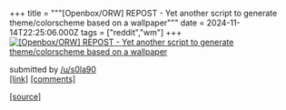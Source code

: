 +++
title = """[Openbox/ORW] REPOST - Yet another script to generate theme/colorscheme based on a wallpaper"""
date = 2024-11-14T22:25:06.000Z
tags = ["reddit","wm"]
+++
[![[Openbox/ORW] REPOST - Yet another script to generate theme/colorscheme based on a wallpaper](https://b.thumbs.redditmedia.com/f9Z8jKtWnAgvHEnoDoiJWbsNnOGb-nsBlOLO_lsf6aU.jpg "[Openbox/ORW] REPOST - Yet another script to generate theme/colorscheme based on a wallpaper")](https://www.reddit.com/r/unixporn/comments/1grh2no/openboxorw_repost_yet_another_script_to_generate/)

submitted by [/u/s0la90](https://www.reddit.com/user/s0la90)  
[\[link\]](https://www.reddit.com/gallery/1grh2no) [\[comments\]](https://www.reddit.com/r/unixporn/comments/1grh2no/openboxorw_repost_yet_another_script_to_generate/)

[[source]](https://www.reddit.com/r/unixporn/comments/1grh2no/openboxorw_repost_yet_another_script_to_generate/)
